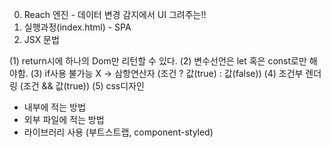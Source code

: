 0. Reach 엔진 - 데이터 변경 감지에서 UI 그려주는!!
1. 실행과정(index.html) - SPA
2. JSX 문법 <App />

(1) return시에 하나의 Dom만 리턴할 수 있다.
(2) 변수선언은 let 혹은 const로만 해야함.
(3) if사용 불가능 X -> 삼항연산자 (조건 ? 값(true) : 값(false))
(4) 조건부 렌더링 (조건 && 값(true))
(5) css디자인
   - 내부에 적는 방법
   - 외부 파일에 적는 방법
   - 라이브러리 사용 (부트스트랩, component-styled)